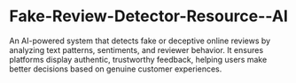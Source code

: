 # Fake-Review-Detector-Resource--AI
An AI-powered system that detects fake or deceptive online reviews by analyzing text patterns, sentiments, and reviewer behavior. It ensures platforms display authentic, trustworthy feedback, helping users make better decisions based on genuine customer experiences.
